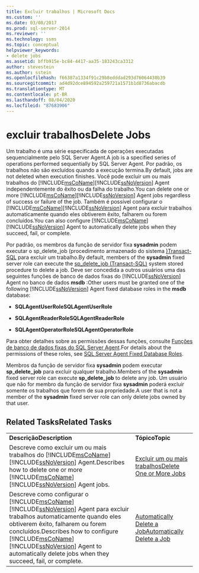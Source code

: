 ```yaml
---
title: Excluir trabalhos | Microsoft Docs
ms.custom: ''
ms.date: 03/08/2017
ms.prod: sql-server-2014
ms.reviewer: ''
ms.technology: ssms
ms.topic: conceptual
helpviewer_keywords:
- delete jobs
ms.assetid: bffb915e-bc84-4417-aa35-183243ca3312
author: stevestein
ms.author: sstein
ms.openlocfilehash: f66387a1334f91c29b8edddad293d76064430b39
ms.sourcegitcommit: ad4d92dce894592a259721a1571b1d8736abacdb
ms.translationtype: MT
ms.contentlocale: pt-BR
ms.lasthandoff: 08/04/2020
ms.locfileid: "87683906"
---
```

# <a name="delete-jobs"></a><span data-ttu-id="d0496-102">excluir trabalhos</span><span class="sxs-lookup"><span data-stu-id="d0496-102">Delete Jobs</span></span>
  <span data-ttu-id="d0496-103">Um trabalho é uma série especificada de operações executadas sequencialmente pelo SQL Server Agent.</span><span class="sxs-lookup"><span data-stu-id="d0496-103">A job is a specified series of operations performed sequentially by SQL Server Agent.</span></span> <span data-ttu-id="d0496-104">Por padrão, os trabalhos não são excluídos quando a execução termina.</span><span class="sxs-lookup"><span data-stu-id="d0496-104">By default, jobs are not deleted when execution finishes.</span></span> <span data-ttu-id="d0496-105">Você pode excluir um ou mais trabalhos do [!INCLUDE[msCoName](../../includes/msconame-md.md)][!INCLUDE[ssNoVersion](../../includes/ssnoversion-md.md)] Agent independentemente do êxito ou da falha do trabalho.</span><span class="sxs-lookup"><span data-stu-id="d0496-105">You can delete one or more [!INCLUDE[msCoName](../../includes/msconame-md.md)][!INCLUDE[ssNoVersion](../../includes/ssnoversion-md.md)] Agent jobs regardless of success or failure of the job.</span></span> <span data-ttu-id="d0496-106">Também é possível configurar o [!INCLUDE[msCoName](../../includes/msconame-md.md)][!INCLUDE[ssNoVersion](../../includes/ssnoversion-md.md)] Agent para excluir trabalhos automaticamente quando eles obtiverem êxito, falharem ou forem concluídos.</span><span class="sxs-lookup"><span data-stu-id="d0496-106">You can also configure [!INCLUDE[msCoName](../../includes/msconame-md.md)][!INCLUDE[ssNoVersion](../../includes/ssnoversion-md.md)] Agent to automatically delete jobs when they succeed, fail, or complete.</span></span>  
  
 <span data-ttu-id="d0496-107">Por padrão, os membros da função de servidor fixa **sysadmin** podem executar o sp_delete_job &#40;procedimento armazenado do sistema [&#41;Transact-SQL](/sql/relational-databases/system-stored-procedures/sp-delete-job-transact-sql) para excluir um trabalho.</span><span class="sxs-lookup"><span data-stu-id="d0496-107">By default, members of the **sysadmin** fixed server role can execute the [sp_delete_job &#40;Transact-SQL&#41;](/sql/relational-databases/system-stored-procedures/sp-delete-job-transact-sql) system stored procedure to delete a job.</span></span> <span data-ttu-id="d0496-108">Deve ser concedida a outros usuários uma das seguintes funções de banco de dados fixas do [!INCLUDE[ssNoVersion](../../includes/ssnoversion-md.md)] Agent no banco de dados **msdb** :</span><span class="sxs-lookup"><span data-stu-id="d0496-108">Other users must be granted one of the following [!INCLUDE[ssNoVersion](../../includes/ssnoversion-md.md)] Agent fixed database roles in the **msdb** database:</span></span>  
  
-   <span data-ttu-id="d0496-109">**SQLAgentUserRole**</span><span class="sxs-lookup"><span data-stu-id="d0496-109">**SQLAgentUserRole**</span></span>  
  
-   <span data-ttu-id="d0496-110">**SQLAgentReaderRole**</span><span class="sxs-lookup"><span data-stu-id="d0496-110">**SQLAgentReaderRole**</span></span>  
  
-   <span data-ttu-id="d0496-111">**SQLAgentOperatorRole**</span><span class="sxs-lookup"><span data-stu-id="d0496-111">**SQLAgentOperatorRole**</span></span>  
  
 <span data-ttu-id="d0496-112">Para obter detalhes sobre as permissões dessas funções, consulte [Funções de banco de dados fixas do SQL Server Agent](sql-server-agent-fixed-database-roles.md).</span><span class="sxs-lookup"><span data-stu-id="d0496-112">For details about the permissions of these roles, see [SQL Server Agent Fixed Database Roles](sql-server-agent-fixed-database-roles.md).</span></span>  
  
 <span data-ttu-id="d0496-113">Membros da função de servidor fixa **sysadmin** podem executar **sp_delete_job** para excluir qualquer trabalho.</span><span class="sxs-lookup"><span data-stu-id="d0496-113">Members of the **sysadmin** fixed server role can execute **sp_delete_job** to delete any job.</span></span> <span data-ttu-id="d0496-114">Um usuário que não for membro da função de servidor fixa **sysadmin** poderá excluir somente os trabalhos que forem de sua propriedade.</span><span class="sxs-lookup"><span data-stu-id="d0496-114">A user that is not a member of the **sysadmin** fixed server role can only delete jobs owned by that user.</span></span>  
  
## <a name="related-tasks"></a><span data-ttu-id="d0496-115">Related Tasks</span><span class="sxs-lookup"><span data-stu-id="d0496-115">Related Tasks</span></span>  
  
|||  
|-|-|  
|<span data-ttu-id="d0496-116">**Descrição**</span><span class="sxs-lookup"><span data-stu-id="d0496-116">**Description**</span></span>|<span data-ttu-id="d0496-117">**Tópico**</span><span class="sxs-lookup"><span data-stu-id="d0496-117">**Topic**</span></span>|  
|<span data-ttu-id="d0496-118">Descreve como excluir um ou mais trabalhos do [!INCLUDE[msCoName](../../includes/msconame-md.md)][!INCLUDE[ssNoVersion](../../includes/ssnoversion-md.md)] Agent.</span><span class="sxs-lookup"><span data-stu-id="d0496-118">Describes how to delete one or more [!INCLUDE[msCoName](../../includes/msconame-md.md)][!INCLUDE[ssNoVersion](../../includes/ssnoversion-md.md)] Agent jobs.</span></span>|[<span data-ttu-id="d0496-119">Excluir um ou mais trabalhos</span><span class="sxs-lookup"><span data-stu-id="d0496-119">Delete One or More Jobs</span></span>](delete-one-or-more-jobs.md)|  
|<span data-ttu-id="d0496-120">Descreve como configurar o [!INCLUDE[msCoName](../../includes/msconame-md.md)][!INCLUDE[ssNoVersion](../../includes/ssnoversion-md.md)] Agent para excluir trabalhos automaticamente quando eles obtiverem êxito, falharem ou forem concluídos.</span><span class="sxs-lookup"><span data-stu-id="d0496-120">Describes how to configure [!INCLUDE[msCoName](../../includes/msconame-md.md)][!INCLUDE[ssNoVersion](../../includes/ssnoversion-md.md)] Agent to automatically delete jobs when they succeed, fail, or complete.</span></span>|[<span data-ttu-id="d0496-121">Automatically Delete a Job</span><span class="sxs-lookup"><span data-stu-id="d0496-121">Automatically Delete a Job</span></span>](automatically-delete-a-job.md)|  
  
  
